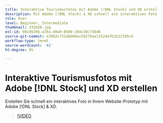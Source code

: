 ```yaml
---
title: Interaktive Tourismusfotos mit Adobe [!DNL Stock] und XD erstellen
description: Mit Adobe [!DNL Stock] & XD schnell ein interaktives Foto innerhalb Ihres Website-Prototyps erstellen
role: User
level: Beginner, Intermediate
thumbnail: 331820.jpg
exl-id: 98c8639b-a78a-40a9-8500-19dc30c736d6
source-git-commit: e3982cf31ebb0dac5927baa1352447b3222785c9
workflow-type: tm+mt
source-wordcount: '42'
ht-degree: 0%

---
```


# Interaktive Tourismusfotos mit Adobe [!DNL Stock] und XD erstellen

Erstellen Sie schnell ein interaktives Foto in Ihrem Website-Prototyp mit Adobe [!DNL Stock] &amp; XD.

>[!VIDEO](https://video.tv.adobe.com/v/331820?hidetitle=true)
